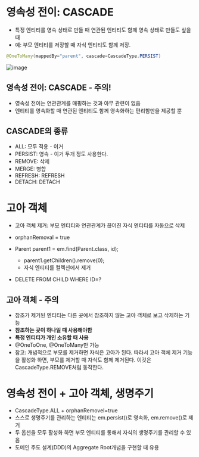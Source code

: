 # 영속성 전이: CASCADE

+ 특정 엔티티를 영속 상태로 만들 때 연관된 엔티티도 함께 영속 상태로 만들도 싶을 때
+ 예: 부모 엔티티를 저장할 때 자식 엔티티도 함께 저장.

```java
@OneToMany(mappedBy="parent", cascade=CascadeType.PERSIST)
```

![image](https://user-images.githubusercontent.com/49984996/119355127-dd368a00-bcdf-11eb-9341-591ad2c61764.png)

## 영속성 전이: CASCADE - 주의!

+ 영속성 전이는 연관관계를 매핑하는 것과 아무 관련이 없음
+ 엔티티를 영속화할 때 연관된 엔티티도 함께 영속화하는 편리함만을 제공할 뿐

## CASCADE의 종류
+ ALL: 모두 적용 - 이거
+ PERSIST: 영속  - 이거 두개 정도 사용한다.
+ REMOVE: 삭제
+ MERGE: 병합
+ REFRESH: REFRESH 
+ DETACH: DETACH

# 고아 객체

+ 고아 객체 제거: 부모 엔티티와 연관관계가 끊어진 자식 엔티티를 자동으로 삭제
+ orphanRemoval = true 
+ Parent parent1 = em.find(Parent.class, id); 
  - parent1.getChildren().remove(0);
  - 자식 엔티티를 컬렉션에서 제거

+ DELETE FROM CHILD WHERE ID=?

## 고아 객체 - 주의

+ 참조가 제거된 엔티티는 다른 곳에서 참조하지 않는 고아 객체로 보고 삭제하는 기능
+ **참조하는 곳이 하나일 때 사용해야함** 
+ **특정 엔티티가 개인 소유할 때 사용**
+ @OneToOne, @OneToMany만 가능
+ 참고: 개념적으로 부모를 제거하면 자식은 고아가 된다. 따라서 고아 객체 제거 기능을 활성화 하면, 부모를 제거할 때 자식도 함께 제거된다. 이것은 CascadeType.REMOVE처럼 동작한다.

# 영속성 전이 + 고아 객체, 생명주기

+ CascadeType.ALL + orphanRemovel=true 
+ 스스로 생명주기를 관리하는 엔티티는 em.persist()로 영속화, em.remove()로 제거
+ 두 옵션을 모두 활성화 하면 부모 엔티티를 통해서 자식의 생명주기를 관리할 수 있음
+ 도메인 주도 설계(DDD)의 Aggregate Root개념을 구현할 때 유용
